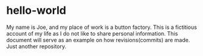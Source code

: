 # hello-world
My name is Joe, and my place of work is a button factory. This is a fictitious account of my life as I do not like to share personal information. This document will serve as an example on how revisions(commits) are made.
Just another repository.
